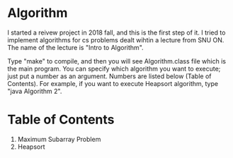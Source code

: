 # Algorithm

I started a reivew project in 2018 fall, and this is the first step of it.
I tried to implement algorithms for cs problems dealt wihtin a lecture from SNU ON.
The name of the lecture is "Intro to Algorithm".

Type "make" to compile, and then you will see Algorithm.class file which is the main program.
You can specify which algorithm you want to execute; just put a number as an argument.
Numbers are listed below (Table of Contents).
For example, if you want to execute Heapsort algorithm, type "java Algorithm 2".



# Table of Contents
1. Maximum Subarray Problem
2. Heapsort
